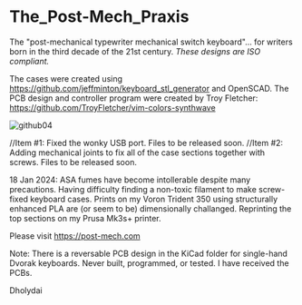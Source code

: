 # The_Post-Mech_Praxis
The "post-mechanical typewriter mechanical switch keyboard"... for writers born in the third decade of the 21st century.
_These designs are ISO compliant._  

The cases were created using https://github.com/jeffminton/keyboard_stl_generator and OpenSCAD. 
The PCB design and controller program were created by Troy Fletcher: https://github.com/TroyFletcher/vim-colors-synthwave

![github04](https://github.com/Dholydai/The_Post-Mech_Praxis/assets/116427384/bbc85ebf-d19a-4377-850c-0e069c4c6171)

//Item #1: Fixed the wonky USB port. Files to be released soon.
//Item #2: Adding mechanical joints to fix all of the case sections together with screws. Files to be released soon.

18 Jan 2024: ASA fumes have become intollerable despite many precautions. Having difficulty finding a non-toxic filament to make screw-fixed keyboard cases. Prints on my Voron Trident 350 using structurally enhanced PLA are (or seem to be) dimensionally challanged. Reprinting the top sections on my Prusa Mk3s+ printer.

Please visit https://post-mech.com

Note: There is a reversable PCB design in the KiCad folder for single-hand Dvorak keyboards. Never built, programmed, or tested. I have received the PCBs.

Dholydai
